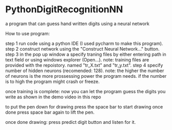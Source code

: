 # PythonDigitRecognitionNN
a program that can guess hand written digits using a neural network

How to use program:

step 1 run code using a python IDE (I used pycharm to make this program).
step 2 construct network using the "Construct Neural Network..." button.
step 3 in the pop up window a specify traning files by either entering path in text field or using windows explorer (Open...).
      note: training files are provided with the repoistory. named "tr_X.txt" and "tr_y.txt".
step 4 specify number of hidden neurons (recomended: 128).
      note: the higher the number of neurons is the more prossessing power the program needs. if the number is to high the program might crash or freeze.

once training is complete:
  now you can let the program guess the digits you write as shown in the demo video in this repo
  
  to put the pen down for drawing press the space bar to start drawing once done press space bar again to lift the pen.
  
once done drawing: 
  press predict digit button and listen for it.
